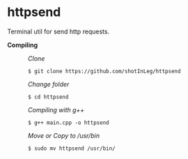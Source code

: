 # httpsend
Terminal util for send http requests.

<b>Compiling</b>

<ul>
  <ol>
    <i>Clone</i>
    <pre><code>$ git clone https://github.com/shotInLeg/httpsend</code></pre>
  </ol>
  <ol>
    <i>Change folder</i>
    <pre><code>$ cd httpsend</code></pre>
  </ol>
  <ol>
    <i>Compiling with g++</i>
    <pre><code>$ g++ main.cpp -o httpsend</code></pre>
  </ol>
  <ol>
    <i>Move or Copy to /usr/bin</i>
    <pre><code>$ sudo mv httpsend /usr/bin/</code></pre>
  </ol>
</ul>
